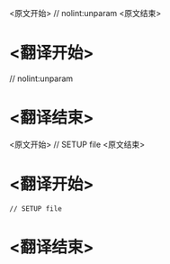 
<原文开始>
// nolint:unparam
<原文结束>

# <翻译开始>
// nolint:unparam
# <翻译结束>


<原文开始>
	// SETUP file
<原文结束>

# <翻译开始>
	// SETUP file
# <翻译结束>

